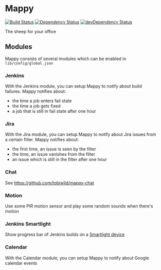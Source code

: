 # Mappy

[![Build Status](https://travis-ci.org/tobiwild/mappy.svg?branch=master)](https://travis-ci.org/tobiwild/mappy)
[![Dependency Status](https://david-dm.org/tobiwild/mappy.svg)](https://david-dm.org/tobiwild/mappy)
[![devDependency Status](https://david-dm.org/tobiwild/mappy/dev-status.svg)](https://david-dm.org/tobiwild/mappy#info=devDependencies)

The sheep for your office

## Modules

Mappy consists of several modules which can be enabled in `lib/config/global.json`

### Jenkins

With the Jenkins module, you can setup Mappy to notify about build failures. Mappy notifies about:

* the time a job enters fail state
* the time a job gets fixed
* a job that is still in fail state after one hour

### Jira

With the Jira module, you can setup Mappy to notify about Jira issues from a certain filter. Mappy notifies about:

* the first time, an issue is seen by the filter
* the time, an issue vanishes from the filter
* an issue which is still in the filter after one hour

### Chat

See https://github.com/tobiwild/mappy-chat

### Motion

Use some PIR motion sensor and play some random sounds when there's motion

### Jenkins Smartlight

Show progress bar of Jenkins builds on a [Smartlight device](http://l8smartlight.com/)

### Calendar

With the Calendar module, you can setup Mappy to notify about Google calendar events

